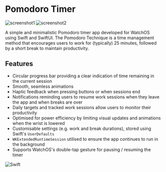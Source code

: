 # Pomodoro Timer 

![screenshot1](https://github.com/user-attachments/assets/f0316f3e-0d77-4106-8c68-8f2ac802b9e9)
![screenshot2](https://github.com/user-attachments/assets/0f6ff631-169a-4fba-bf4d-00aef90718c8)

A simple and minimalistic Pomodoro timer app developed for WatchOS using Swift and SwiftUI. The Pomodoro Technique is a time management method that encourages users to work for (typically) 25 minutes, followed by a short break to maintain productivity.

## Features

- Circular progress bar providing a clear indication of time remaining in the current session
- Smooth, seamless animations
- Haptic feedback when pressing buttons or when sessions end
- Notifications reminding users to resume work sessions when they leave the app and when breaks are over
- Daily targets and tracked work sessions allow users to monitor their productivity
- Optimised for power efficiency by limiting visual updates and animations when the wrist is lowered
- Customisable settings (e.g. work and break durations), stored using Swift's `UserDefaults`
- `WKExtendedRuntimeSession` utilised to ensure the app continues to run in the background
- Supports WatchOS's double-tap gesture for pausing / resuming the timer

![Swift](https://img.shields.io/badge/swift-F54A2A?style=for-the-badge&logo=swift&logoColor=white)
